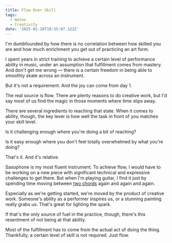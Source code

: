 ```yaml
---
title: Flow Over Skill
tags:
  - Notes
  - Creativity
date: '2025-01-20T10:35:07.322Z'
---
```


I'm dumbfounded by how there is no correlation between how skilled you are and how much enrichment you get out of practicing an art form.

I spent years in strict training to achieve a certain level of performance ability in music, under an assumption that fulfillment comes from mastery. And don't get me wrong — there is a certain freedom in being able to smoothly skate across an instrument.

But it's not a requirement. And the joy can come from day 1.

The real source is flow. There are plenty reasons to do creative work, but I'd say most of us find the magic in those moments where time slips away.

There are several ingredients to reaching that state. When it comes to ability, though, the key lever is how well the task in front of you matches your skill level.

Is it challenging enough where you're doing a bit of reaching?

Is it easy enough where you don't feel totally overwhelmed by what you're doing?

That's it. And it's relative.

Saxophone is my most fluent instrument. To achieve flow, I would have to be working on a new piece with significant technical and expressive challenges to get there. But when I'm playing guitar, I find it just by spending time moving between [two chords](/twochords) again and again and again.

Especially as we're getting started, we're moved by the product of creative work. Someone's ability as a performer inspires us, or a stunning painting really grabs us. That's great for lighting the spark.

If that's the only source of fuel in the practice, though, there's this resentment of not being at that ability.

Most of the fulfillment has to come from the actual act of doing the thing. Thankfully, a certain level of skill is not required. Just flow.
